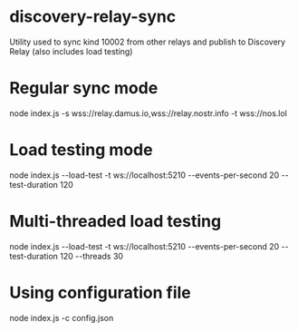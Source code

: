 # discovery-relay-sync
Utility used to sync kind 10002 from other relays and publish to Discovery Relay (also includes load testing)


# Regular sync mode
node index.js -s wss://relay.damus.io,wss://relay.nostr.info -t wss://nos.lol

# Load testing mode
node index.js --load-test -t ws://localhost:5210 --events-per-second 20 --test-duration 120

# Multi-threaded load testing
node index.js --load-test -t ws://localhost:5210 --events-per-second 20 --test-duration 120 --threads 30

# Using configuration file
node index.js -c config.json